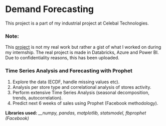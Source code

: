 # Demand Forecasting

This project is a part of my industrial project at Celebal Technologies.

### Note:
This [project](https://www.kaggle.com/c/rossmann-store-sales) is not my real work but rather a gist of what I worked on during my internship. The real project is made in Databricks, Azure and Power BI. Due to confidentiality reasons, this has been uploaded.  

### Time Series Analysis and Forecasting with Prophet

1. Explore the data (ECDF, handle missing values etc).
2.  Analysis per store type and correlational analysis of stores activity.
3. Perform extensive Time Series Analysis (seasonal decomposition, trends, autocorrelation).
4. Predict next 6 weeks of sales using Prophet (Facebook methodology).

**Libraries used:** *__numpy, pandas, matplotlib, statsmodel, fbprophet (Facebook)*
